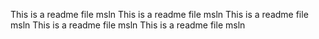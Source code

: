 This is a readme file msln
This is a readme file msln
This is a readme file msln
This is a readme file msln
This is a readme file msln
